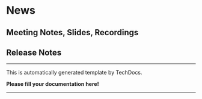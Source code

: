 # News

## Meeting Notes, Slides, Recordings

## Release Notes

---

This is automatically generated template by TechDocs.

**Please fill your documentation here!**

---